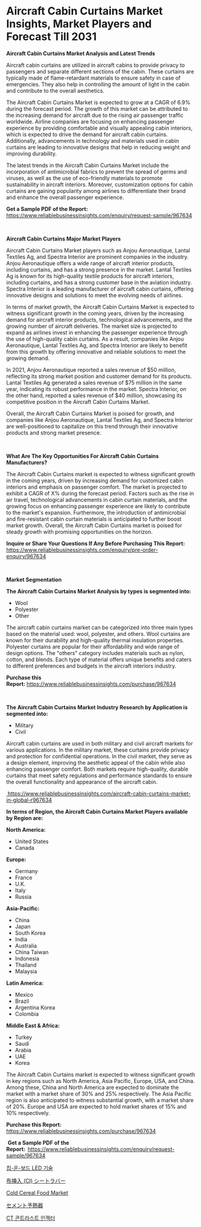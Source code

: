 <p><h1>Aircraft Cabin Curtains Market Insights, Market Players and Forecast Till 2031</h1></p><p><strong>Aircraft Cabin Curtains Market Analysis and Latest Trends</strong></p>
<p><p>Aircraft cabin curtains are utilized in aircraft cabins to provide privacy to passengers and separate different sections of the cabin. These curtains are typically made of flame-retardant materials to ensure safety in case of emergencies. They also help in controlling the amount of light in the cabin and contribute to the overall aesthetics.</p><p>The Aircraft Cabin Curtains Market is expected to grow at a CAGR of 6.9% during the forecast period. The growth of this market can be attributed to the increasing demand for aircraft due to the rising air passenger traffic worldwide. Airline companies are focusing on enhancing passenger experience by providing comfortable and visually appealing cabin interiors, which is expected to drive the demand for aircraft cabin curtains. Additionally, advancements in technology and materials used in cabin curtains are leading to innovative designs that help in reducing weight and improving durability.</p><p>The latest trends in the Aircraft Cabin Curtains Market include the incorporation of antimicrobial fabrics to prevent the spread of germs and viruses, as well as the use of eco-friendly materials to promote sustainability in aircraft interiors. Moreover, customization options for cabin curtains are gaining popularity among airlines to differentiate their brand and enhance the overall passenger experience.</p></p>
<p><strong>Get a Sample PDF of the Report:&nbsp;</strong> <a href="https://www.reliablebusinessinsights.com/enquiry/request-sample/967634">https://www.reliablebusinessinsights.com/enquiry/request-sample/967634</a></p>
<p>&nbsp;</p>
<p><strong>Aircraft Cabin Curtains Major Market Players</strong></p>
<p><p>Aircraft Cabin Curtains Market players such as Anjou Aeronautique, Lantal Textiles Ag, and Spectra Interior are prominent companies in the industry. Anjou Aeronautique offers a wide range of aircraft interior products, including curtains, and has a strong presence in the market. Lantal Textiles Ag is known for its high-quality textile products for aircraft interiors, including curtains, and has a strong customer base in the aviation industry. Spectra Interior is a leading manufacturer of aircraft cabin curtains, offering innovative designs and solutions to meet the evolving needs of airlines.</p><p>In terms of market growth, the Aircraft Cabin Curtains Market is expected to witness significant growth in the coming years, driven by the increasing demand for aircraft interior products, technological advancements, and the growing number of aircraft deliveries. The market size is projected to expand as airlines invest in enhancing the passenger experience through the use of high-quality cabin curtains. As a result, companies like Anjou Aeronautique, Lantal Textiles Ag, and Spectra Interior are likely to benefit from this growth by offering innovative and reliable solutions to meet the growing demand.</p><p>In 2021, Anjou Aeronautique reported a sales revenue of $50 million, reflecting its strong market position and customer demand for its products. Lantal Textiles Ag generated a sales revenue of $75 million in the same year, indicating its robust performance in the market. Spectra Interior, on the other hand, reported a sales revenue of $40 million, showcasing its competitive position in the Aircraft Cabin Curtains Market.</p><p>Overall, the Aircraft Cabin Curtains Market is poised for growth, and companies like Anjou Aeronautique, Lantal Textiles Ag, and Spectra Interior are well-positioned to capitalize on this trend through their innovative products and strong market presence.</p></p>
<p>&nbsp;</p>
<p><strong>What Are The Key Opportunities For Aircraft Cabin Curtains Manufacturers?</strong></p>
<p><p>The Aircraft Cabin Curtains market is expected to witness significant growth in the coming years, driven by increasing demand for customized cabin interiors and emphasis on passenger comfort. The market is projected to exhibit a CAGR of X% during the forecast period. Factors such as the rise in air travel, technological advancements in cabin curtain materials, and the growing focus on enhancing passenger experience are likely to contribute to the market's expansion. Furthermore, the introduction of antimicrobial and fire-resistant cabin curtain materials is anticipated to further boost market growth. Overall, the Aircraft Cabin Curtains market is poised for steady growth with promising opportunities on the horizon.</p></p>
<p><strong>Inquire or Share Your Questions If Any Before Purchasing This Report:</strong> <a href="https://www.reliablebusinessinsights.com/enquiry/pre-order-enquiry/967634">https://www.reliablebusinessinsights.com/enquiry/pre-order-enquiry/967634</a></p>
<p>&nbsp;</p>
<p><strong>Market Segmentation</strong></p>
<p><strong>The Aircraft Cabin Curtains Market Analysis by types is segmented into:</strong></p>
<p><ul><li>Wool</li><li>Polyester</li><li>Other</li></ul></p>
<p><p>The aircraft cabin curtains market can be categorized into three main types based on the material used: wool, polyester, and others. Wool curtains are known for their durability and high-quality thermal insulation properties. Polyester curtains are popular for their affordability and wide range of design options. The "others" category includes materials such as nylon, cotton, and blends. Each type of material offers unique benefits and caters to different preferences and budgets in the aircraft interiors industry.</p></p>
<p><strong>Purchase this Report:&nbsp;</strong><a href="https://www.reliablebusinessinsights.com/purchase/967634">https://www.reliablebusinessinsights.com/purchase/967634</a></p>
<p>&nbsp;</p>
<p><strong>The Aircraft Cabin Curtains Market Industry Research by Application is segmented into:</strong></p>
<p><ul><li>Military</li><li>Civil</li></ul></p>
<p><p>Aircraft cabin curtains are used in both military and civil aircraft markets for various applications. In the military market, these curtains provide privacy and protection for confidential operations. In the civil market, they serve as a design element, improving the aesthetic appeal of the cabin while also enhancing passenger comfort. Both markets require high-quality, durable curtains that meet safety regulations and performance standards to ensure the overall functionality and appearance of the aircraft cabin.</p></p>
<p><a href="https://www.reliablebusinessinsights.com/aircraft-cabin-curtains-market-in-global-r967634">&nbsp;https://www.reliablebusinessinsights.com/aircraft-cabin-curtains-market-in-global-r967634</a></p>
<p><strong>In terms of Region, the Aircraft Cabin Curtains Market Players available by Region are:</strong></p>
<p>
    <p> <strong> North America: </strong>
        <ul>
            <li>United States</li>
            <li>Canada</li>
        </ul>
        </p> 
    <p> <strong> Europe: </strong>
        <ul>
            <li>Germany</li>
            <li>France</li>
            <li>U.K.</li>
            <li>Italy</li>
            <li>Russia</li>
        </ul>
        </p> 
    <p> <strong> Asia-Pacific: </strong>
        <ul>
            <li>China</li>
            <li>Japan</li>
            <li>South Korea</li>
            <li>India</li>
            <li>Australia</li>
            <li>China Taiwan</li>
            <li>Indonesia</li>
            <li>Thailand</li>
            <li>Malaysia</li>
        </ul>
        </p> 
    <p> <strong> Latin America: </strong>
        <ul>
            <li>Mexico</li>
            <li>Brazil</li>
            <li>Argentina Korea</li>
            <li>Colombia</li>
        </ul>
        </p> 
    <p> <strong> Middle East & Africa: </strong>
        <ul>
            <li>Turkey</li>
            <li>Saudi</li>
            <li>Arabia</li>
            <li>UAE</li>
            <li>Korea</li>
        </ul>
    </p>
    </p>
<p><p>The Aircraft Cabin Curtains market is expected to witness significant growth in key regions such as North America, Asia Pacific, Europe, USA, and China. Among these, China and North America are expected to dominate the market with a market share of 30% and 25% respectively. The Asia Pacific region is also anticipated to witness substantial growth, with a market share of 20%. Europe and USA are expected to hold market shares of 15% and 10% respectively.</p></p>
<p><strong>Purchase this Report: </strong><a href="https://www.reliablebusinessinsights.com/purchase/967634">https://www.reliablebusinessinsights.com/purchase/967634</a></p>
<p>&nbsp;<strong>Get a Sample PDF of the Report:&nbsp;&nbsp;</strong><a href="https://www.reliablebusinessinsights.com/enquiry/request-sample/967634">https://www.reliablebusinessinsights.com/enquiry/request-sample/967634</a></p>
<p><strong></strong></p>
<p><p><a href="https://medium.com/@dandier2003/%EC%B9%A9-%EC%98%A8-%EB%B3%B4%EB%93%9C-led-%EA%B8%B0%EC%88%A0-%EC%8B%9C%EC%9E%A5-%EA%B7%9C%EB%AA%A8-%EB%B0%8F-%EC%A0%90%EC%9C%A0%EC%9C%A8-%EB%B6%84%EC%84%9D-%EC%84%B1%EC%9E%A5-%EB%8F%99%ED%96%A5-%EB%B0%8F-%EC%98%88%EC%B8%A1-2024-2031-2c423e87f995">칩-온-보드 LED 기술</a></p><p><a href="https://github.com/RaeJenkins1952/Market-Research-Report-List-1/blob/main/3832631118586.md">布挿入 (CI) シートラバー</a></p><p><a href="https://github.com/seekum/Market-Research-Report-List-3/blob/main/cold-cereal-food-market.md">Cold Cereal Food Market</a></p><p><a href="https://github.com/andrade7361/Market-Research-Report-List-1/blob/main/7639719118585.md">セメント予熱器</a></p><p><a href="https://github.com/valroy852/Market-Research-Report-List-1/blob/main/2116444126021.md">CT 콘트라스트 인젝터</a></p></p>
